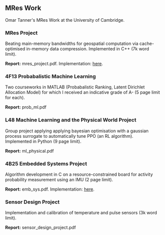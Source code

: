 ## MRes Work

Omar Tanner's MRes Work at the University of Cambridge.

### MRes Project

Beating main-memory bandwidths for geospatial computation via cache-optimised in-memory data compression. Implemented in C++ (7k word limit).

**Report:** mres_project.pdf. Implementation: [here](https://github.com/omarathon/compression-geospatial).

### 4F13 Probabalistic Machine Learning

Two courseworks in MATLAB (Probabalistic Ranking, Latent Dirichlet Allocation Model) for which I received an indicative grade of A- (5 page limit for each). 

**Report:** prob_ml.pdf

### L48 Machine Learning and the Physical World Project

Group project applying applying bayesian optimisation with a gaussian process surrogate to automatically tune PPO (an RL algorithm). Implemented in Python (9 page limit).

**Report:** ml_physical.pdf

### 4B25 Embedded Systems Project

Algorithm development in C on a resource-constrained board for activity probability measurement using an IMU (2 page limit).

**Report:** emb_sys.pdf. Implementation: [here](https://github.com/omarathon/Warp-firmware/blob/cw4-code-impl/src/boot/ksdk1.1.0/devMMA8451Q.c).

### Sensor Design Project

Implementation and calibration of temperature and pulse sensors (3k word limit).

**Report:**  sensor_design_project.pdf
